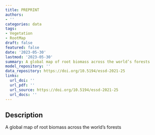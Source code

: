 ```yaml
---
title: PREPRINT
authors:
- ''
categories: data
tags:
- Vegetation
- RootMap
draft: false
featured: false
date: '2023-05-30'
lastmod: '2023-05-30'
summary: A global map of root biomass across the world’s forests
model_repository: ''
data_repository: https://doi.org/10.5194/essd-2021-25
links:
  url_doi: ''
  url_pdf: ''
  url_source: https://doi.org/10.5194/essd-2021-25
  url_docs: ''
---
```


## Description

A global map of root biomass across the world’s forests

